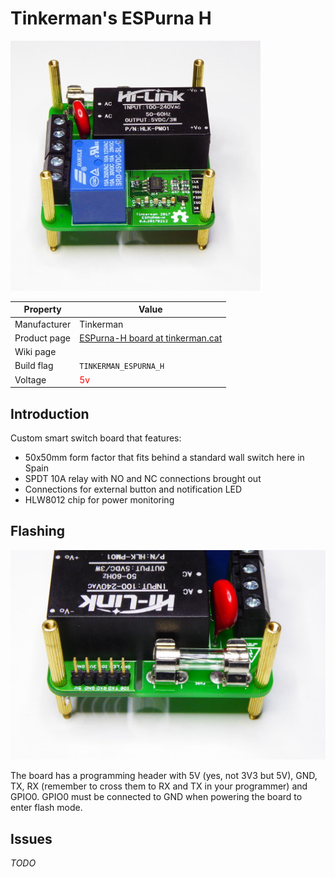 # Tinkerman's ESPurna H

![Tinkerman's ESPurna H](images/devices/tinkerman-espurna-h.jpg)

|Property|Value|
|---|---|
|Manufacturer|Tinkerman|
|Product page|[ESPurna-H board at tinkerman.cat](http://tinkerman.cat/the-espurna-board-a-smart-wall-switch-with-power-monitoring/)|
|Wiki page||
|Build flag|`TINKERMAN_ESPURNA_H`|
|Voltage|<span style="color:red">5v</span>|

## Introduction

Custom smart switch board that features:

* 50x50mm form factor that fits behind a standard wall switch here in Spain
* SPDT 10A relay with NO and NC connections brought out
* Connections for external button and notification LED
* HLW8012 chip for power monitoring

## Flashing

![Tinkerman's ESPurna-H Board - Flashing](images/flashing/espurna-h-flash.jpg)

The board has a programming header with 5V (yes, not 3V3 but 5V), GND, TX, RX (remember to cross them to RX and TX in your programmer) and GPIO0. GPIO0 must be connected to GND when powering the board to enter flash mode.

## Issues

*TODO*